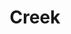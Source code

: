 ---
title: 'Creek'
description: 'A Theme for Astro'
seoDescription: 'Creek is a theme for Astro static site generator'
layout: '../layouts/IndexLayout.astro'
---